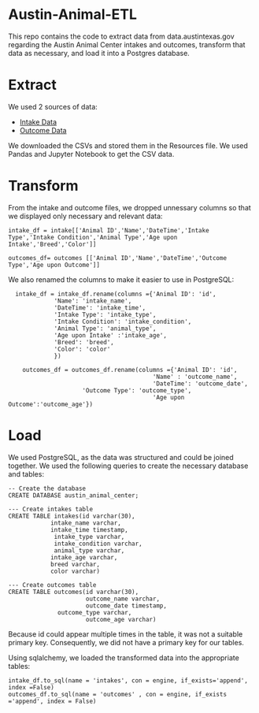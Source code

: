 # Austin-Animal-ETL
This repo contains the code to extract data from data.austintexas.gov regarding the Austin Animal Center intakes and outcomes, transform that data as necessary, and load it into a Postgres database. 

# Extract 
We used 2 sources of data:
<ul>
  <li><a href="https://data.austintexas.gov/Health-and-Community-Services/Austin-Animal-Center-Intakes/wter-evkm">Intake Data</a></li>
  <li><a href="https://data.austintexas.gov/Health-and-Community-Services/Austin-Animal-Center-Outcomes/9t4d-g238">Outcome Data</a></li>
</ul>

We downloaded the CSVs and stored them in the Resources file. We used Pandas and Jupyter Notebook to get the CSV data. 

# Transform
From the intake and outcome files, we dropped unnessary columns so that we displayed only necessary and relevant data:

```
intake_df = intake[['Animal ID','Name','DateTime','Intake Type','Intake Condition','Animal Type','Age upon Intake','Breed','Color']]
```
  
```
outcomes_df= outcomes [['Animal ID','Name','DateTime','Outcome Type','Age upon Outcome']]
```
  
We also renamed the columns to make it easier to use in PostgreSQL:

```
  intake_df = intake_df.rename(columns ={'Animal ID': 'id',
             'Name': 'intake_name',
             'DateTime': 'intake_time',
             'Intake Type': 'intake_type',
             'Intake Condition': 'intake_condition',
             'Animal Type': 'animal_type',
             'Age upon Intake' :'intake_age',
             'Breed': 'breed',
             'Color': 'color'
             })
  ```
  
```
    outcomes_df = outcomes_df.rename(columns ={'Animal ID': 'id',
                                         'Name' : 'outcome_name',
                                         'DateTime': 'outcome_date',
					 'Outcome Type': 'outcome_type',
                                         'Age upon Outcome':'outcome_age'})
 ```
 
 # Load
 We used PostgreSQL, as the data was structured and could be joined together. We used the following queries to create the necessary database and tables:
 
 ```
 -- Create the database
 CREATE DATABASE austin_animal_center;
 
 --- Create intakes table
 CREATE TABLE intakes(id varchar(30),
             intake_name varchar,
             intake_time timestamp,
              intake_type varchar,
              intake_condition varchar,
              animal_type varchar,
             intake_age varchar,
             breed varchar,
             color varchar)
	     
--- Create outcomes table			 
CREATE TABLE outcomes(id varchar(30),
                       outcome_name varchar,
                       outcome_date timestamp,
		       outcome_type varchar,
                       outcome_age varchar)
 
 ```
Because id could appear multiple times in the table, it was not a suitable primary key. Consequently, we did not have a primary key for our tables. 
 
Using sqlalchemy, we loaded the transformed data into the appropriate tables:
```
intake_df.to_sql(name = 'intakes', con = engine, if_exists='append', index =False)
outcomes_df.to_sql(name = 'outcomes' , con = engine, if_exists ='append', index = False)
```

